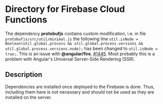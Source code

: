 # Directory for Firebase Cloud Functions

The dependency **protobufjs** contains custom modification, i.e. in file `protobufjs/src/util/minimal.js` the following line `util.isNode = Boolean(util.global.process && util.global.process.versions && util.global.process.versions.node);` has been changed to `util.isNode = true;`. This is an issue with **@angular/fire**, [#1445](https://github.com/firebase/firebase-js-sdk/issues/1455). Most probably this is a problem with Angular's Universal Server-Side Rendering (SSR).

## Description

Dependencies are installed once deployed to the Firebase is done. Thus, including them here is not necessary and should not be used as they are installed on the server.
